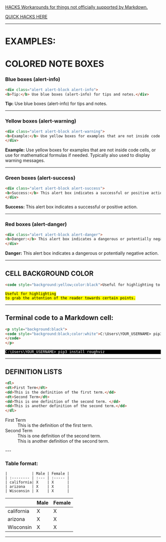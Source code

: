  [HACKS Workarounds for things not officially supported by Markdown.](https://www.markdownguide.org/hacks/#:~:text=Unfortunately%2C%20Markdown%20doesn't%20have,you%20want%20to%20center%20align.)

[QUICK HACKS HERE](https://medium.com/analytics-vidhya/the-ultimate-markdown-guide-for-jupyter-notebook-d5e5abf728fd)

-----
#  EXAMPLES:
# COLORED NOTE BOXES
### Blue boxes (alert-info)
```html
<div class="alert alert-block alert-info">
<b>Tip:</b> Use blue boxes (alert-info) for tips and notes.</div>
```
<div class="alert alert-block alert-info">
<b>Tip:</b> Use blue boxes (alert-info) for tips and notes.</div>

---

### Yellow boxes (alert-warning)
```html
<div class="alert alert-block alert-warning">
<b>Example:</b> Use yellow boxes for examples that are not inside code cells, or use for mathematical formulas if needed. Typically also used to display warning messages.
</div>
```
<div class="alert alert-block alert-warning">
<b>Example:</b> Use yellow boxes for examples that are not inside code cells, or use for mathematical formulas if needed. Typically also used to display warning messages.
</div>

---

### Green boxes (alert-success)
```html
<div class="alert alert-block alert-success">
<b>Success:</b> This alert box indicates a successful or positive action.
</div>
```
<div class="alert alert-block alert-success">
<b>Success:</b> This alert box indicates a successful or positive action.
</div>


---
### Red boxes (alert-danger)
```html
<div class="alert alert-block alert-danger">
<b>Danger:</b> This alert box indicates a dangerous or potentially negative action.
</div>
```
<div class="alert alert-block alert-danger">
<b>Danger:</b> This alert box indicates a dangerous or potentially negative action.
</div>

---

## CELL BACKGROUND COLOR
```html
<code style="background:yellow;color:black">Useful for highlighting to grab the attention of the reader towards certain points.</code>
```
<code style="background:yellow;color:black">Useful for highlighting to grab the attention of the reader towards certain points.</code>

---
## Terminal code to a Markdown cell:
```html
<p style="background:black">
<code style="background:black;color:white">C:\Users\YOUR_USERNAME> pip3 install roughviz
</code>
</p>
```
<p style="background:black">
<code style="background:black;color:white">C:\Users\YOUR_USERNAME> pip3 install roughviz
</code>
</p>

---

## DEFINITION LISTS
```html
<dl>
<dt>First Term</dt>
<dd>This is the definition of the first term.</dd>
<dt>Second Term</dt>
<dd>This is one definition of the second term. </dd>
<dd>This is another definition of the second term.</dd>
</dl>
```

<dl>
<dt>First Term</dt>
<dd>This is the definition of the first term.</dd>
<dt>Second Term</dt>
<dd>This is one definition of the second term. </dd>
<dd>This is another definition of the second term.</dd>
</dl>
---

### Table format:
```tablleformat
|           | Male | Female |
| :-------- | :--- | :----- |
| california| X    | X      |
| arizona   | X    | X      |
| Wisconsin | X    | X      |
```

|           | Male | Female |
| :-------- | :--- | :----- |
| california| X    | X      |
| arizona   | X    | X      |
| Wisconsin | X    | X      |

---

